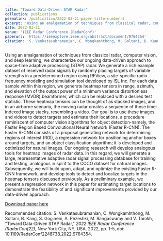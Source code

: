 ```yaml
---
title: "Toward Data-Driven STAP Radar"
collection: publications
permalink: /publication/2022-03-21-paper-title-number-3
excerpt: 'Using an amalgamation of techniques from classical radar, computer vision, and deep learning, we characterize our ongoing data-driven approach to space-time adaptive processing (STAP) radar. We generate a rich example dataset of received radar signals by randomly placing targets of variable strengths in a predetermined region using RFView, a site-specific radio frequency modeling and simulation tool developed by ISL Inc. For each data sample within this region, we generate heatmap tensors in range, azimuth, and elevation of the output power of a minimum variance distortionless response (MVDR) beamformer, which can be replaced with a desired test statistic. These heatmap tensors can be thought of as stacked images, and in an airborne scenario, the moving radar creates a sequence of these time-indexed image stacks, resembling a video. Our goal is to use these images and videos to detect targets and estimate their locations, a procedure reminiscent of computer vision algorithms for object detection-namely, the Faster Region Based Convolutional Neural Network (Faster R-CNN). The Faster R-CNN consists of a proposal generating network for determining regions of interest (ROI), a regression network for positioning anchor boxes around targets, and an object classification algorithm; it is developed and optimized for natural images. Our ongoing research will develop analogous tools for heatmap images of radar data. In this regard, we will generate a large, representative adaptive radar signal processing database for training and testing, analogous in spirit to the COCO dataset for natural images. Subsequently, we will build upon, adapt, and optimize the existing Faster R-CNN framework, and develop tools to detect and localize targets in the heatmap tensors discussed previously. As a preliminary example, we present a regression network in this paper for estimating target locations to demonstrate the feasibility of and significant improvements provided by our data-driven approach.'
date: 2022-03-21
venue: 'IEEE Radar Conference (RadarConf)'
paperurl: 'https://ieeexplore.ieee.org/abstract/document/9764354'
citation: 'S. Venkatasubramanian, C. Wongkamhthong, M. Soltani, B. Kang, S. Gogineni, A. Pezeshki, M. Rangaswamy and V. Tarokh (2022). &quot;Toward Data-Driven STAP Radar.&quot; <i>IEEE Radar Conference (RadarConf)</i>.'
---
```

Using an amalgamation of techniques from classical radar, computer vision, and deep learning, we characterize our ongoing data-driven approach to space-time adaptive processing (STAP) radar. We generate a rich example dataset of received radar signals by randomly placing targets of variable strengths in a predetermined region using RFView, a site-specific radio frequency modeling and simulation tool developed by ISL Inc. For each data sample within this region, we generate heatmap tensors in range, azimuth, and elevation of the output power of a minimum variance distortionless response (MVDR) beamformer, which can be replaced with a desired test statistic. These heatmap tensors can be thought of as stacked images, and in an airborne scenario, the moving radar creates a sequence of these time-indexed image stacks, resembling a video. Our goal is to use these images and videos to detect targets and estimate their locations, a procedure reminiscent of computer vision algorithms for object detection-namely, the Faster Region Based Convolutional Neural Network (Faster R-CNN). The Faster R-CNN consists of a proposal generating network for determining regions of interest (ROI), a regression network for positioning anchor boxes around targets, and an object classification algorithm; it is developed and optimized for natural images. Our ongoing research will develop analogous tools for heatmap images of radar data. In this regard, we will generate a large, representative adaptive radar signal processing database for training and testing, analogous in spirit to the COCO dataset for natural images. Subsequently, we will build upon, adapt, and optimize the existing Faster R-CNN framework, and develop tools to detect and localize targets in the heatmap tensors discussed previously. As a preliminary example, we present a regression network in this paper for estimating target locations to demonstrate the feasibility of and significant improvements provided by our data-driven approach.

[Download paper here](https://arxiv.org/abs/2201.10712)

Recommended citation: S. Venkatasubramanian, C. Wongkamhthong, M. Soltani, B. Kang, S. Gogineni, A. Pezeshki, M. Rangaswamy and V. Tarokh, "Toward Data-Driven STAP Radar," <i>2022 IEEE Radar Conference (RadarConf22)</i>, New York City, NY, USA, 2022, pp. 1-5, doi: 10.1109/RadarConf2248738.2022.9764354.
